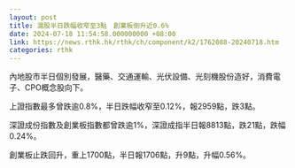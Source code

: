 ```yaml
---
layout: post
title: 滬股半日跌幅收窄至3點　創業板倒升近0.6%
date: 2024-07-18 11:54:58.000000000 +08:00
link: https://news.rthk.hk/rthk/ch/component/k2/1762088-20240718.htm
categories: rthk
---
```


內地股市半日個別發展，醫藥、交通運輸、光伏設備、光刻機股份造好，消費電子、CPO概念股向下。

上證指數最多曾跌逾0.8%，半日跌幅收窄至0.12%，報2959點，跌3點。

深證成份指數及創業板指數都曾跌逾1%，深證成指半日報8813點，跌21點，跌幅0.24%。

創業板止跌回升，重上1700點，半日報1706點，升9點，升幅0.56%。
